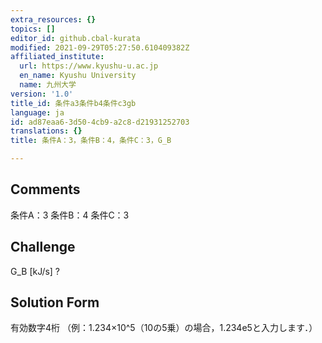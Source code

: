 ```yaml
---
extra_resources: {}
topics: []
editor_id: github.cbal-kurata
modified: 2021-09-29T05:27:50.610409382Z
affiliated_institute:
  url: https://www.kyushu-u.ac.jp
  en_name: Kyushu University
  name: 九州大学
version: '1.0'
title_id: 条件a3条件b4条件c3gb
language: ja
id: ad87eaa6-3d50-4cb9-a2c8-d21931252703
translations: {}
title: 条件A：3，条件B：4，条件C：3，G_B

---
```


## Comments
条件A：3
条件B：4
条件C：3

## Challenge
G_B [kJ/s] ?

## Solution Form
有効数字4桁
（例：1.234×10^5（10の5乗）の場合，1.234e5と入力します．）




